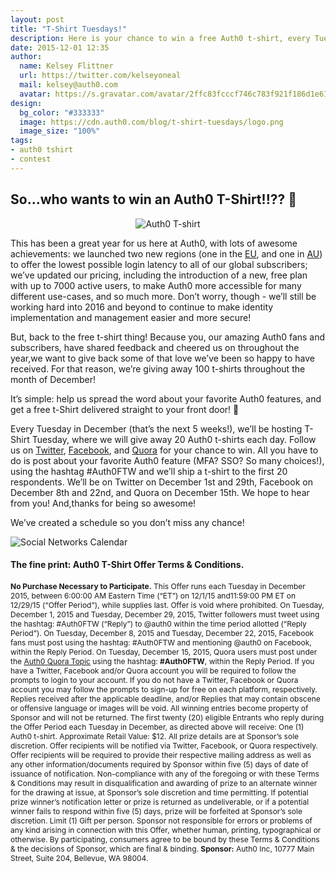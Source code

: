```yaml
---
layout: post
title: "T-Shirt Tuesdays!"
description: Here is your chance to win a free Auth0 t-shirt, every Tuesday in December. #Auth0FTW
date: 2015-12-01 12:35
author: 
  name: Kelsey Flittner
  url: https://twitter.com/kelseyoneal
  mail: kelsey@auth0.com
  avatar: https://s.gravatar.com/avatar/2ffc83fcccf746c783f921f186d1e619?s=60
design: 
  bg_color: "#333333"
  image: https://cdn.auth0.com/blog/t-shirt-tuesdays/logo.png
  image_size: "100%"
tags: 
- auth0 tshirt
- contest
---
```


## So...who wants to win an Auth0 T-Shirt!!?? 🙌 


<div class="" style="text-align: center;"><img style="margin: 0;" src="https://cdn.auth0.com/blog/t-shirt-tuesdays/tshirt.jpeg" alt="Auth0 T-shirt" />
</div>

This has been a great year for us here at Auth0, with lots of awesome achievements: we launched two new regions (one in the [EU](https://auth0.com/blog/2015/04/27/auth0-europe-launches/), and one in [AU](https://auth0.com/blog/2015/09/21/auth0-australia-launches/)) to offer the lowest possible login latency to all of our global subscribers; we’ve updated our pricing, including the introduction of a new, free plan with up to 7000 active users, to make Auth0 more accessible for many different use-cases, and so much more. Don’t worry, though - we’ll still be working hard into 2016 and beyond to continue to make identity implementation and management easier and more secure!

But, back to the free t-shirt thing! Because you, our amazing Auth0 fans and subscribers, have shared feedback and cheered us on throughout the year,we want to give back some of that love we’ve been so happy to have received. For that reason, we’re giving away 100 t-shirts throughout the month of December!

It’s simple: help us spread the word about your favorite Auth0 features, and get a free t-Shirt delivered straight to your front door! 👕

Every Tuesday in December (that’s the next 5 weeks!), we’ll be hosting T-Shirt Tuesday, where we will give away 20 Auth0 t-shirts each day. Follow us on [Twitter](https://twitter.com/auth0), [Facebook](https://www.facebook.com/getauth0), and [Quora](https://www.quora.com/topic/Auth0-Inc) for your chance to win. All you have to do is post about your favorite Auth0 feature (MFA? SSO? So many choices!), using the hashtag #Auth0FTW and we’ll ship a t-shirt to the first 20 respondents. We’ll be on Twitter on December 1st and 29th, Facebook on December 8th and 22nd, and Quora on December 15th. We hope to hear from you! And,thanks for being so awesome! 

We’ve created a schedule so you don’t miss any chance!

![Social Networks Calendar](https://cdn.auth0.com/blog/t-shirt-tuesdays/calendar.png)


#### The fine print: Auth0 T-Shirt Offer Terms & Conditions.

<div class="" style="font-size: 12px;">

**No Purchase Necessary to Participate.** This Offer runs each Tuesday in December 2015, between 6:00:00 AM Eastern Time (“ET”) on 12/1/15 and11:59:00 PM ET on 12/29/15 (“Offer Period”), while supplies last. Offer is void where prohibited. On Tuesday, December 1, 2015 and Tuesday, December 29, 2015, Twitter followers must tweet using the hashtag: #Auth0FTW (“Reply”) to @auth0 within the time period allotted (“Reply Period”). On Tuesday, December 8, 2015 and Tuesday, December 22, 2015, Facebook fans must post using the hashtag: #Auth0FTW and mentioning @auth0 on Facebook, within the Reply Period. On Tuesday, December 15, 2015, Quora users must post under the [Auth0 Quora Topic](https://www.quora.com/topic/Auth0-Inc) using the hashtag: **#Auth0FTW**, within the Reply Period. If you have a Twitter, Facebook and/or Quora account you will be required to follow the prompts to login to your account. If you do not have a Twitter, Facebook or Quora account you may follow the prompts to sign-up for free on each platform, respectively. Replies received after the applicable deadline, and/or Replies that may contain obscene or offensive language or images will be void. All winning entries become property of Sponsor and will not be returned. The first twenty (20) eligible Entrants who reply during the Offer Period each Tuesday in December, as directed above will receive: One (1) Auth0 t-shirt. Approximate Retail Value: $12. All prize details are at Sponsor’s sole discretion. Offer recipients will be notified via Twitter, Facebook, or Quora respectively. Offer recipients will be required to provide their respective mailing address as well as any other information/documents required by Sponsor within five (5) days of date of issuance of notification. Non-compliance with any of the foregoing or with these Terms & Conditions may result in disqualification and awarding of prize to an alternate winner for the drawing at issue, at Sponsor’s sole discretion and time permitting. If potential prize winner’s notification letter or prize is returned as undeliverable, or if a potential winner fails to respond within five (5) days, prize will be forfeited at Sponsor’s sole discretion. Limit (1) Gift per person. Sponsor not responsible for errors or problems of any kind arising in connection with this Offer, whether human, printing, typographical or otherwise. By participating, consumers agree to be bound by these Terms & Conditions & the decisions of Sponsor, which are final & binding. 
**Sponsor:** Auth0 Inc, 10777 Main Street, Suite 204, Bellevue, WA 98004.
</div>
